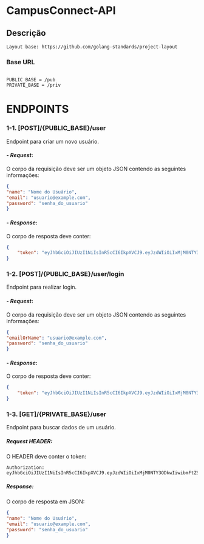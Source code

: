 # CampusConnect-API

## Descrição 

    Layout base: https://github.com/golang-standards/project-layout

### Base URL

``` 

PUBLIC_BASE = /pub
PRIVATE_BASE = /priv

``` 

# ENDPOINTS

### 1-1. [POST]/{PUBLIC_BASE}/user

Endpoint para criar um novo usuário.

#### - _Request_:

O corpo da requisição deve ser um objeto JSON contendo as seguintes informações:

```json
{
"name": "Nome do Usuário",
"email": "usuario@example.com",
"password": "senha_do_usuario"
}
```

#### - _Response_:

O corpo de resposta deve conter:

```json
{
    "token": "eyJhbGciOiJIUzI1NiIsInR5cCI6IkpXVCJ9.eyJzdWIiOiIxMjM0NTY3ODkwIiwibmFtZSI6IkpvaG4gRG9lIiwiaWF0IjoxNTE2MjM5MDIyfQ.SflKxwRJSMeKKF2QT4fwpMeJf36POk6yJV_adQssw5c"
}
```

### 1-2. [POST]/{PUBLIC_BASE}/user/login

Endpoint para realizar login.

#### - _Request_:

O corpo da requisição deve ser um objeto JSON contendo as seguintes informações:

```json
{
"emailOrName": "usuario@example.com",
"password": "senha_do_usuario"
}
```

#### - _Response_:

O corpo de resposta deve conter:

```json
{
    "token": "eyJhbGciOiJIUzI1NiIsInR5cCI6IkpXVCJ9.eyJzdWIiOiIxMjM0NTY3ODkwIiwibmFtZSI6IkpvaG4gRG9lIiwiaWF0IjoxNTE2MjM5MDIyfQ.SflKxwRJSMeKKF2QT4fwpMeJf36POk6yJV_adQssw5c"
}
```

### 1-3. [GET]/{PRIVATE_BASE}/user

Endpoint para buscar dados de um usuário.

##### _Request HEADER_:

O HEADER deve conter o token:

```
Authorization: eyJhbGciOiJIUzI1NiIsInR5cCI6IkpXVCJ9.eyJzdWIiOiIxMjM0NTY3ODkwIiwibmFtZSI6IkpvaG4gRG9lIiwiaWF0IjoxNTE2MjM5MDIyfQ.SflKxwRJSMeKKF2QT4fwpMeJf36POk6yJV_adQssw5c
```

#####  _Response_:

O corpo de resposta em JSON:

```json
{
"name": "Nome do Usuário",
"email": "usuario@example.com",
"password": "senha_do_usuario"
}
```
